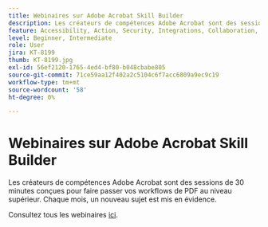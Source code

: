 ```yaml
---
title: Webinaires sur Adobe Acrobat Skill Builder
description: Les créateurs de compétences Adobe Acrobat sont des sessions de 30 minutes conçues pour faire passer vos workflows de PDF au niveau supérieur
feature: Accessibility, Action, Security, Integrations, Collaboration, Edit PDF, Convert PDF, Share, Mobile, Skill Builder, Form
level: Beginner, Intermediate
role: User
jira: KT-8199
thumb: KT-8199.jpg
exl-id: 56ef2120-1765-4ed4-bf80-b048cbabe805
source-git-commit: 71ce59aa12f402a2c5104c6f7acc6809a9ec9c19
workflow-type: tm+mt
source-wordcount: '58'
ht-degree: 0%

---
```


# Webinaires sur Adobe Acrobat Skill Builder

Les créateurs de compétences Adobe Acrobat sont des sessions de 30 minutes conçues pour faire passer vos workflows de PDF au niveau supérieur. Chaque mois, un nouveau sujet est mis en évidence.

Consultez tous les webinaires [ici](https://www.adobe.com/acrobat/business/webinars.html).